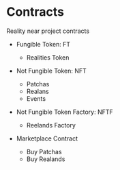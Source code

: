 # Contracts

Reality near project contracts

- Fungible Token: FT
    * Realities Token

- Not Fungible Token: NFT
    * Patchas
    * Realans
    * Events 

- Not Fungible Token Factory: NFTF
    * Reelands Factory

- Marketplace Contract
    * Buy Patchas
    * Buy Realands

